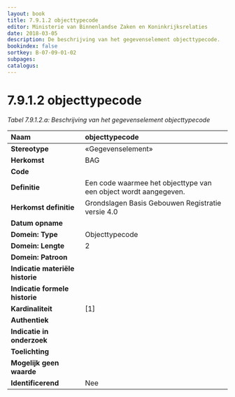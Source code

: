 ```yaml
---
layout: book
title: 7.9.1.2 objecttypecode
editor: Ministerie van Binnenlandse Zaken en Koninkrijksrelaties
date: 2018-03-05
description: De beschrijving van het gegevenselement objecttypecode.
bookindex: false
sortkey: B-07-09-01-02
subpages:
catalogus:
---
```


# 7.9.1.2 objecttypecode

_Tabel 7.9.1.2.a: Beschrijving van het gegevenselement objecttypecode_

| Naam | objecttypecode |
| :--- | :--- |
| **Stereotype** | «Gegevenselement» |
| **Herkomst** | BAG |
| **Code** | |
| **Definitie** | Een code waarmee het objecttype van een object wordt aangegeven. |
| **Herkomst definitie** | Grondslagen Basis Gebouwen Registratie versie 4.0 |
| **Datum opname** | |
| **Domein: Type** | Objecttypecode |
| **Domein: Lengte** | 2 |
| **Domein: Patroon** | |
| **Indicatie materiële historie** | |
| **Indicatie formele historie** | |
| **Kardinaliteit** | \[1\] |
| **Authentiek** | |
| **Indicatie in onderzoek** | |
| **Toelichting** | |
| **Mogelijk geen waarde** | |
| **Identificerend** | Nee |
